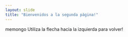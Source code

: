 ```yaml
---
layout: slide
title: "Bienvenidos a la segunda página!"
---
```

memongo
Utiliza la flecha hacia la izquierda para volver!
